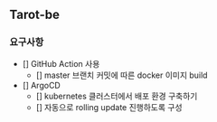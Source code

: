 ## Tarot-be

### 요구사항
- [] GitHub Action 사용
  - [] master 브랜치 커밋에 따른 docker 이미지 build
- [] ArgoCD
  - [] kubernetes 클러스터에서 배포 환경 구축하기
  - [] 자동으로 rolling update 진행하도록 구성
